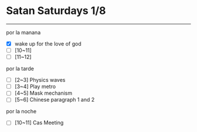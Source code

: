# Satan Saturdays 1/8
---
por la manana
- [x] wake up for the love of god
- [ ] [10~11] 
- [ ] [11~12] 

por la tarde
- [ ] [2~3] Physics waves
- [ ] [3~4] Play metro
- [ ] [4~5] Mask mechanism
- [ ] [5~6] Chinese paragraph 1 and 2

por la noche
- [ ] [10~11] Cas Meeting